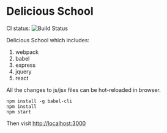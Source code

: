 Delicious School
=================

CI status: ![Build Status](https://travis-ci.org/js-demos/es6-project-demo.png?branch=master)

Delicious School which includes:

1. webpack
2. babel
3. express
4. jquery
5. react

All the changes to js/jsx files can be hot-reloaded in browser.

```
npm install -g babel-cli
npm install
npm start
```

Then visit <http://localhost:3000>




